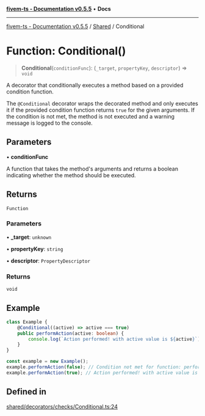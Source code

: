 [**fivem-ts - Documentation v0.5.5**](../../../README.md) • **Docs**

***

[fivem-ts - Documentation v0.5.5](../../../README.md) / [Shared](../README.md) / Conditional

# Function: Conditional()

> **Conditional**(`conditionFunc`): (`_target`, `propertyKey`, `descriptor`) => `void`

A decorator that conditionally executes a method based on a provided condition function.

The `@Conditional` decorator wraps the decorated method and only executes it if the provided condition function
returns `true` for the given arguments. If the condition is not met, the method is not executed and a warning
message is logged to the console.

## Parameters

• **conditionFunc**

A function that takes the method's arguments and returns a boolean indicating whether the method should be executed.

## Returns

`Function`

### Parameters

• **\_target**: `unknown`

• **propertyKey**: `string`

• **descriptor**: `PropertyDescriptor`

### Returns

`void`

## Example

```ts
class Example {
    @Conditional((active) => active === true)
    public performAction(active: boolean) {
        console.log(`Action performed! with active value is ${active}`);
    }
}

const example = new Example();
example.performAction(false); // Condition not met for function: performAction
example.performAction(true); // Action performed! with active value is true
```

## Defined in

[shared/decorators/checks/Conditional.ts:24](https://github.com/Purpose-Dev/fivem-ts/blob/main/src/shared/decorators/checks/Conditional.ts#L24)
